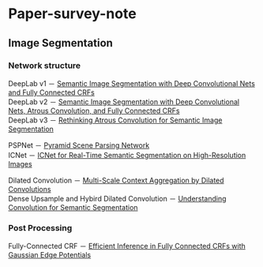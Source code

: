 # Paper-survey-note

## Image Segmentation
### Network structure
DeepLab v1 － [Semantic Image Segmentation with Deep Convolutional Nets and Fully Connected CRFs](https://arxiv.org/abs/1412.7062)  
DeepLab v2 － [Semantic Image Segmentation with Deep Convolutional Nets, Atrous Convolution, and Fully Connected CRFs](https://arxiv.org/abs/1606.00915)  
DeepLab v3 － [Rethinking Atrous Convolution for Semantic Image Segmentation](https://arxiv.org/abs/1706.05587)

PSPNet － [Pyramid Scene Parsing Network](https://arxiv.org/abs/1612.01105)  
ICNet － [ICNet for Real-Time Semantic Segmentation on High-Resolution Images](https://arxiv.org/abs/1704.08545)

Dilated Convolution － [Multi-Scale Context Aggregation by Dilated Convolutions](https://arxiv.org/abs/1511.07122)  
Dense Upsample and Hybird Dilated Convolution － [Understanding Convolution for Semantic Segmentation](https://arxiv.org/abs/1702.08502)

### Post Processing
Fully-Connected CRF － [Efficient Inference in Fully Connected CRFs with Gaussian Edge Potentials](https://arxiv.org/abs/1210.5644)


